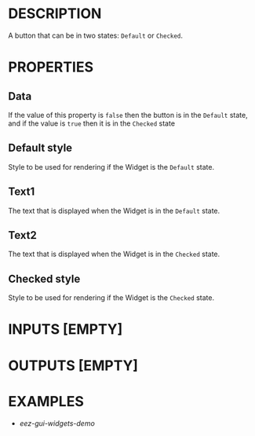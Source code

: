 # DESCRIPTION

A button that can be in two states: `Default` or `Checked`.

# PROPERTIES

## Data

If the value of this property is `false` then the button is in the `Default` state, and if the value is `true` then it is in the `Checked` state

## Default style

Style to be used for rendering if the Widget is the `Default` state.

## Text1

The text that is displayed when the Widget is in the `Default` state.

## Text2

The text that is displayed when the Widget is in the `Checked` state.

## Checked style

Style to be used for rendering if the Widget is the `Checked` state.

# INPUTS [EMPTY]

# OUTPUTS [EMPTY]

# EXAMPLES

* _eez-gui-widgets-demo_
